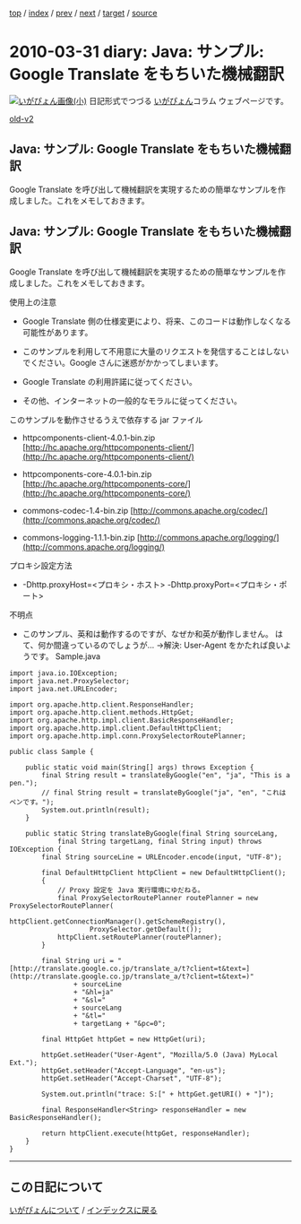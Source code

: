 [top](https://igapyon.github.io/diary/) 
 / [index](https://igapyon.github.io/diary/2010/index.html) 
 / [prev](https://igapyon.github.io/diary/2010/ig100404.html) 
 / [next](https://igapyon.github.io/diary/2010/ig100328.html) 
 / [target](https://igapyon.github.io/diary/2010/ig100331.html) 
 / [source](https://github.com/igapyon/diary/blob/gh-pages/2010/ig100331.html.src.md) 

2010-03-31 diary: Java: サンプル: Google Translate をもちいた機械翻訳
=====================================================================================================
[![いがぴょん画像(小)](https://igapyon.github.io/diary/images/iga200306s.jpg "いがぴょん")](https://igapyon.github.io/diary/memo/memoigapyon.html) 日記形式でつづる [いがぴょん](https://igapyon.github.io/diary/memo/memoigapyon.html)コラム ウェブページです。

[old-v2](ig100331-orig.html)

## Java: サンプル: Google Translate をもちいた機械翻訳

Google Translate を呼び出して機械翻訳を実現するための簡単なサンプルを作成しました。これをメモしておきます。


## Java: サンプル: Google Translate をもちいた機械翻訳

Google Translate を呼び出して機械翻訳を実現するための簡単なサンプルを作成しました。これをメモしておきます。

使用上の注意

* Google Translate 側の仕様変更により、将来、このコードは動作しなくなる可能性があります。
  
* このサンプルを利用して不用意に大量のリクエストを発信することはしないでください。Google さんに迷惑がかかってしまいます。
  
* Google Translate の利用許諾に従ってください。
  
* その他、インターネットの一般的なモラルに従ってください。

このサンプルを動作させるうえで依存する jar ファイル

* httpcomponents-client-4.0.1-bin.zip
  [http://hc.apache.org/httpcomponents-client/](http://hc.apache.org/httpcomponents-client/)
  
* httpcomponents-core-4.0.1-bin.zip
  [http://hc.apache.org/httpcomponents-core/](http://hc.apache.org/httpcomponents-core/)
  
* commons-codec-1.4-bin.zip
  [http://commons.apache.org/codec/](http://commons.apache.org/codec/)
  
* commons-logging-1.1.1-bin.zip
  [http://commons.apache.org/logging/](http://commons.apache.org/logging/)

プロキシ設定方法

* -Dhttp.proxyHost=<プロキシ・ホスト> -Dhttp.proxyPort=<プロキシ・ポート>

不明点

* このサンプル、英和は動作するのですが、なぜか和英が動作しません。
  はて、何か間違っているのでしょうが…
  →解決: User-Agent をかたれば良いようです。
Sample.java

```
import java.io.IOException;
import java.net.ProxySelector;
import java.net.URLEncoder;

import org.apache.http.client.ResponseHandler;
import org.apache.http.client.methods.HttpGet;
import org.apache.http.impl.client.BasicResponseHandler;
import org.apache.http.impl.client.DefaultHttpClient;
import org.apache.http.impl.conn.ProxySelectorRoutePlanner;

public class Sample {

    public static void main(String[] args) throws Exception {
        final String result = translateByGoogle("en", "ja", "This is a pen.");
        // final String result = translateByGoogle("ja", "en", "これはペンです。");
        System.out.println(result);
    }

    public static String translateByGoogle(final String sourceLang,
            final String targetLang, final String input) throws IOException {
        final String sourceLine = URLEncoder.encode(input, "UTF-8");

        final DefaultHttpClient httpClient = new DefaultHttpClient();
        {
            // Proxy 設定を Java 実行環境にゆだねる。
            final ProxySelectorRoutePlanner routePlanner = new ProxySelectorRoutePlanner(
                    httpClient.getConnectionManager().getSchemeRegistry(),
                    ProxySelector.getDefault());
            httpClient.setRoutePlanner(routePlanner);
        }

        final String uri = "[http://translate.google.co.jp/translate_a/t?client=t&text=](http://translate.google.co.jp/translate_a/t?client=t&text=)"
                + sourceLine
                + "&hl=ja"
                + "&sl="
                + sourceLang
                + "&tl="
                + targetLang + "&pc=0";

        final HttpGet httpGet = new HttpGet(uri);

        httpGet.setHeader("User-Agent", "Mozilla/5.0 (Java) MyLocal Ext.");
        httpGet.setHeader("Accept-Language", "en-us");
        httpGet.setHeader("Accept-Charset", "UTF-8");

        System.out.println("trace: S:[" + httpGet.getURI() + "]");

        final ResponseHandler<String> responseHandler = new BasicResponseHandler();

        return httpClient.execute(httpGet, responseHandler);
    }
}
```

----------------------------------------------------------------------------------------------------

## この日記について
[いがぴょんについて](https://igapyon.github.io/diary/memo/memoigapyon.html) / [インデックスに戻る](https://igapyon.github.io/diary/idxall.html)

